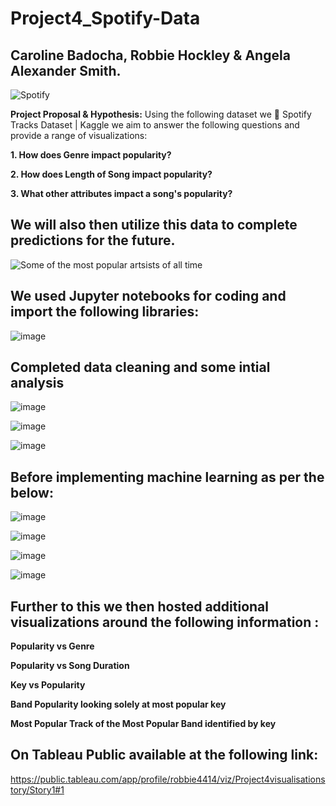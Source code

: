 # Project4_Spotify-Data

## Caroline Badocha, Robbie Hockley & Angela Alexander Smith.

![Spotify](https://storage.googleapis.com/pr-newsroom-wp/1/2018/11/Spotify_Logo_CMYK_Green.png)

**Project Proposal & Hypothesis:**
Using the following dataset we 🎹 Spotify Tracks Dataset | Kaggle we aim to answer the following questions and provide a range of visualizations:

**1. How does Genre impact popularity?**

**2. How does Length of Song impact popularity?**

**3. What other attributes impact a song's popularity?**


## We will also then utilize this data to complete predictions for the future.

![Some of the most popular artsists of all time](https://www.rollingstone.com/wp-content/uploads/2021/09/RS_500_Great_Songs_1800x1200.jpg?w=1581&h=1054&crop=1)

## We used Jupyter notebooks for coding and import the following libraries:

![image](https://user-images.githubusercontent.com/108265105/207295904-66f716ce-b6ed-43e1-b7f8-98739cb5ebd2.png)

## Completed data cleaning and some intial analysis

![image](https://user-images.githubusercontent.com/108265105/207335436-3363086c-f126-43a3-a71d-397dd957ac94.png)

![image](https://user-images.githubusercontent.com/108265105/207335920-e1d76977-e15c-465a-a76e-20258308f990.png)

![image](https://user-images.githubusercontent.com/108265105/207336506-68155aa3-6934-4c38-82cb-40c7418448e3.png)

## Before implementing machine learning as per the below:

![image](https://user-images.githubusercontent.com/108265105/207296476-1a96c7ff-d28c-4595-a0b8-0217296cd171.png)

![image](https://user-images.githubusercontent.com/108265105/207296632-4cadf8f9-c81f-40f4-a619-33c7ded46aa2.png)

![image](https://user-images.githubusercontent.com/108265105/207296854-a19d8bd3-e1ba-46b5-81dd-a913aac1fa46.png)

![image](https://user-images.githubusercontent.com/108265105/207296980-eb78078d-2953-4e3f-b7ba-3d41c46f1888.png)

## Further to this we then hosted additional visualizations around the following information : 
**Popularity vs Genre**

**Popularity vs Song Duration**

**Key vs Popularity**

**Band Popularity looking solely at most popular key**

**Most Popular Track of the Most Popular Band identified by key** 

## On Tableau Public available at the following link:
https://public.tableau.com/app/profile/robbie4414/viz/Project4visualisationstory/Story1#1


